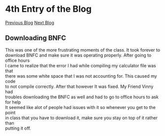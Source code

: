 # 4th Entry of the Blog

[Previous Blog](https://github.com/aarhusdavid/CPSC_354_Blog/blob/master/3rd_entry.md)
[Next Blog](https://github.com/aarhusdavid/CPSC_354_Blog/blob/master/5th_entry.md)

## Downloading BNFC

This was one of the more frustrating moments of the class. It took forever to <br/>
download BNFC and make sure it was operating properly. After going to office hours <br/>
I came to realize that the error I had while compiling my calculator file was that <br/>
there was some white space that I was not accounting for. This caused my code <br/> 
to not compile correctly. After that however It was fixed. My Friend Vinny had <br/> 
troubles downloading the BNFC as well and had to go to office hours to ask for help <br/>
It seemed like alot of people had issues with it so whenever you get to the point <br/>
in class that you have to download it, make sure you stay on top of it rather than <br/>
putting it off. 
